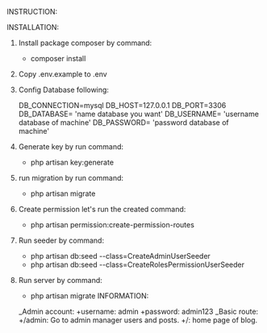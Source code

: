 INSTRUCTION:

INSTALLATION:

1. Install package composer by command:
	+ composer install
2. Copy .env.example to .env
3. Config Database following:

	DB_CONNECTION=mysql
	DB_HOST=127.0.0.1
	DB_PORT=3306
	DB_DATABASE= 'name database you want'
	DB_USERNAME= 'username database of machine'
	DB_PASSWORD= 'password database of machine'

4. Generate key by run command:
	+ php artisan key:generate
5. run migration by run command: 
	+ php artisan migrate
6. Create permission let's run the created command: 
	+ php artisan permission:create-permission-routes
7. Run seeder by command:
	+ php artisan db:seed --class=CreateAdminUserSeeder
	+ php artisan db:seed --class=CreateRolesPermissionUserSeeder
8. Run server by command:
	+ php artisan migrate
INFORMATION:

	_Admin account:
		+username: admin
		+password: admin123
	_Basic route:
		+/admin: Go to admin manager users and posts.
		+/: home page of blog.